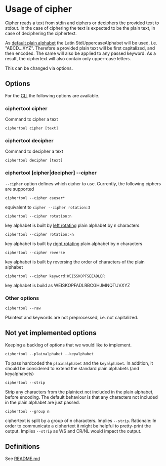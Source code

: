 # Usage of cipher

Cipher reads a text from stdin and ciphers or deciphers the provided text to stdout. In the case of ciphering the text is
expected to be the plain text, in case of deciphering the ciphertext.

As [default plain alphabet](adr/0005-normalization-of-input-keyword-charakters.md) the Latin StdUppercaseAlphabet will be used, i.e. "ABCD...XYZ". Therefore a provided plain text will be first capitalized, and then encoded. The same will also be applied to any passed keyword.
As a result, the ciphertext will also contain only upper-case letters.

This can be changed via options.

## Options

For the [CLI](adr/0002-use-the-ciphers-via-command-line.md) the following options are available.

### ciphertool cipher

Command to cipher a text

    ciphertool cipher [text]

### ciphertool decipher

Command to decipher a text

    ciphertool decipher [text]

### ciphertool [cipher|decipher] --cipher

`--cipher`  option defines which cipher to use. Currently, the following ciphers are supported

    ciphertool --cipher caesar*
equivalent to `cipher --cipher rotation:3`

    ciphertool --cipher rotation:n
key alphabet is built by [left rotating](adr/0008-rotation-cipher.md) plain alphabet by n characters

    ciphertool --cipher rotation:-n
key alphabet is built by [right rotating](adr/0008-rotation-cipher.md) plain alphabet by n characters

    ciphertool --cipher reverse
key alphabet is built by reversing the order of characters of the plain alphabet

    ciphertool --cipher keyword:WEISSKOPFSEEADLER
key alphabet is build as WEISKOPFADLRBCGHJMNQTUVXYZ

### Other options

    ciphertool --raw

Plaintext and keywords are not preprocessed, i.e. not capitalized.

## Not yet implemented options

Keeping a backlog of options that we would like to implement.

    ciphertool --plainalphabet --keyalphabet

To pass hardcoded the `plainalphabet` and the `keyalphabet`. In addition, it should be considered to extend  the standard plain alphabets (and keyalphabets)

    ciphertool --strip

Strip any characters from the plaintext not included in the plain alphabet, before encoding. The default behaviour is that any characters not included in the plain alphabet are just passed.

    ciphertool --group n

ciphertext is split by a group of n characters. Implies `--strip`. Rationale: In order to communicate a ciphertext it might be helpful to pretty-print the output. Implies `--strip` as WS and CR/NL would impact the output.

## Definitions

See [README.md](../README.md#Definitions)
